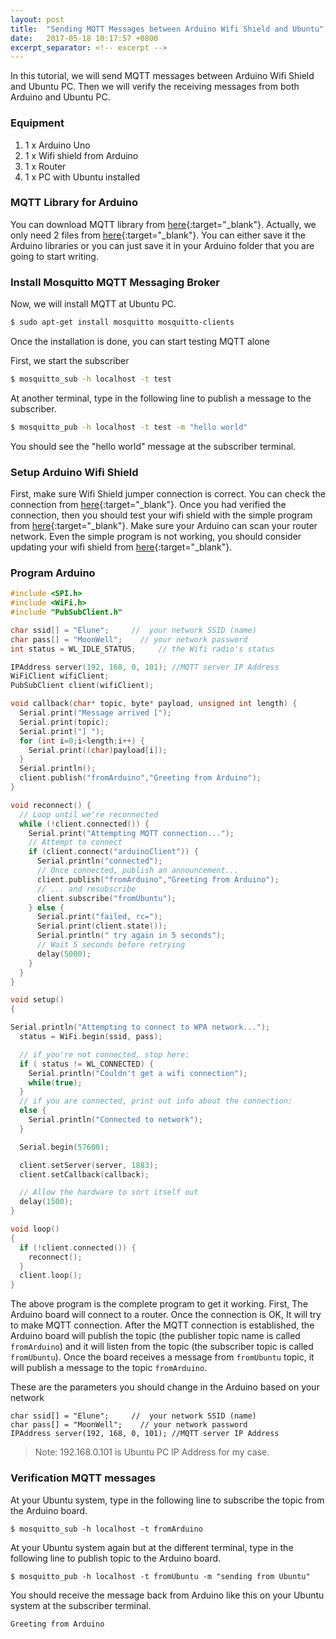 ```yaml
---
layout: post
title:  "Sending MQTT Messages between Arduino Wifi Shield and Ubuntu"
date:   2017-05-18 10:17:57 +0800
excerpt_separator: <!-- excerpt -->
---
```


In this tutorial, we will send MQTT messages between Arduino Wifi Shield and Ubuntu PC. Then we will verify the receiving messages from both Arduino and Ubuntu PC.
<!-- excerpt -->

### Equipment
1. 1 x Arduino Uno
2. 1 x Wifi shield from Arduino
3. 1 x Router
4. 1 x PC with Ubuntu installed


### MQTT Library for Arduino
You can download MQTT library from [here](https://github.com/knolleary/pubsubclient){:target="_blank"}. Actually, we only need 2 files from [here](https://github.com/knolleary/pubsubclient/tree/master/src){:target="_blank"}. You can either save it the Arduino libraries or you can just save it in your Arduino folder that you are going to start writing.

### Install Mosquitto MQTT Messaging Broker

Now, we will install MQTT at Ubuntu PC.

```sh
$ sudo apt-get install mosquitto mosquitto-clients
```

Once the installation is done, you can start testing MQTT alone

First, we start the subscriber

```sh
$ mosquitto_sub -h localhost -t test
```
At another terminal, type in the following line to publish a message to the subscriber.

```sh
$ mosquitto_pub -h localhost -t test -m "hello world"
```

You should see the "hello world" message at the subscriber terminal.

### Setup Arduino Wifi Shield 

First, make sure Wifi Shield jumper connection is correct. You can check the connection from [here](https://www.arduino.cc/en/Guide/ArduinoWiFiShield){:target="_blank"}. Once you had verified the connection, then you should test your wifi shield with the simple program from [here](https://www.arduino.cc/en/Guide/ArduinoWiFiShield#toc5){:target="_blank"}. Make sure your Arduino can scan your router network. Even the simple program is not working, you should consider updating your wifi shield from [here](https://www.arduino.cc/en/Hacking/WiFiShieldFirmwareUpgrading){:target="_blank"}.

### Program Arduino

```c
#include <SPI.h>
#include <WiFi.h>
#include "PubSubClient.h"

char ssid[] = "Elune";     //  your network SSID (name) 
char pass[] = "MoonWell";    // your network password
int status = WL_IDLE_STATUS;     // the Wifi radio's status

IPAddress server(192, 168, 0, 101); //MQTT server IP Address 
WiFiClient wifiClient;
PubSubClient client(wifiClient);

void callback(char* topic, byte* payload, unsigned int length) {
  Serial.print("Message arrived [");
  Serial.print(topic);
  Serial.print("] ");
  for (int i=0;i<length;i++) {
    Serial.print((char)payload[i]);
  }
  Serial.println();
  client.publish("fromArduino","Greeting from Arduino");
}

void reconnect() {
  // Loop until we're reconnected
  while (!client.connected()) {
    Serial.print("Attempting MQTT connection...");
    // Attempt to connect
    if (client.connect("arduinoClient")) {
      Serial.println("connected");
      // Once connected, publish an announcement...
      client.publish("fromArduino","Greeting from Arduino");
      // ... and resubscribe
      client.subscribe("fromUbuntu");
    } else {
      Serial.print("failed, rc=");
      Serial.print(client.state());
      Serial.println(" try again in 5 seconds");
      // Wait 5 seconds before retrying
      delay(5000);
    }
  }
}

void setup()
{

Serial.println("Attempting to connect to WPA network...");
  status = WiFi.begin(ssid, pass);

  // if you're not connected, stop here:
  if ( status != WL_CONNECTED) { 
    Serial.println("Couldn't get a wifi connection");
    while(true);
  } 
  // if you are connected, print out info about the connection:
  else {
    Serial.println("Connected to network");
  }

  Serial.begin(57600);

  client.setServer(server, 1883);
  client.setCallback(callback);

  // Allow the hardware to sort itself out
  delay(1500);
}

void loop()
{
  if (!client.connected()) {
    reconnect();
  }
  client.loop();
}

```
The above program is the complete program to get it working. First, The Arduino board will connect to a router. Once the connection is OK, It will try to make MQTT connection. After the MQTT connection is established, the Arduino board will publish the topic (the publisher topic name is called `fromArduino`) and it will listen from the topic (the subscriber topic is called `fromUbuntu`). Once the board receives a message from `fromUbuntu` topic, it will publish a message to the topic `fromArduino`.

These are the parameters you should change in the Arduino based on your network
```
char ssid[] = "Elune";     //  your network SSID (name) 
char pass[] = "MoonWell";    // your network password
IPAddress server(192, 168, 0, 101); //MQTT server IP Address 
```
> Note: 192.168.0.101 is Ubuntu PC IP Address for my case.

### Verification MQTT messages 
At your Ubuntu system, type in the following line to subscribe the topic from the Arduino board.  

```
$ mosquitto_sub -h localhost -t fromArduino
```

At your Ubuntu system again but at the different terminal, type in the following line to publish topic to the Arduino board.
```
$ mosquitto_pub -h localhost -t fromUbuntu -m "sending from Ubuntu"
```
You should receive the message back from Arduino like this on your Ubuntu system at the subscriber terminal.
```
Greeting from Arduino
```